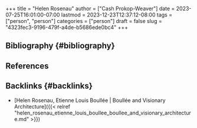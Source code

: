 +++
title = "Helen Rosenau"
author = ["Cash Prokop-Weaver"]
date = 2023-07-25T16:01:00-07:00
lastmod = 2023-12-23T12:37:12-08:00
tags = ["person", "person"]
categories = ["person"]
draft = false
slug = "4323fec3-9196-479f-a4de-b5686ede0bc4"
+++

## Bibliography {#bibliography}

## References

<style>.csl-entry{text-indent: -1.5em; margin-left: 1.5em;}</style><div class="csl-bib-body">
</div>



## Backlinks {#backlinks}

-   [Helen Rosenau, Etienne Louis Boullée | Boullée and Visionary Architecture]({{< relref "helen_rosenau_etienne_louis_boullee_boullee_and_visionary_architecture.md" >}})
